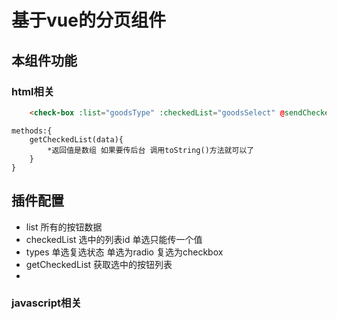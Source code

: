 # 基于vue的分页组件 
## 本组件功能 
### html相关
```html
	<check-box :list="goodsType" :checkedList="goodsSelect" @sendCheckedList="getCheckedList" types='radio'></check-box>
```
```javscript
methods:{
    getCheckedList(data){
        *返回值是数组 如果要传后台 调用toString()方法就可以了
    }
}
```
## 插件配置 
* list 所有的按钮数据
* checkedList 选中的列表id 单选只能传一个值
* types 单选复选状态 单选为radio 复选为checkbox
* getCheckedList 获取选中的按钮列表
*
### javascript相关
